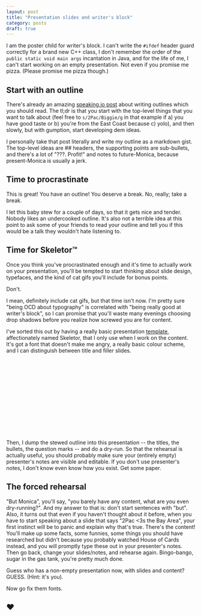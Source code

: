 ```yaml
---
layout: post
title: "Presentation slides and writer's block"
category: posts
draft: true
---
```

I am the poster child for writer's block. I can't write the `#ifdef` header guard correctly for a brand new C++ class, I don't remember the order of the `public static void main args` incantation in Java, and for the life of me, I can't start working on an empty presentation. Not even if you promise me pizza. (Please promise me pizza though.)

## Start with an outline
There's already an amazing [speaking.io post](http://speaking.io/plan/an-outline/) about writing outlines which you should read. The tl;dr is that you start with the top-level things that you want to talk about (feel free to `s/2Pac/Biggie/g` in that example if a) you have good taste or b) you're from the East Coast because c) yolo), and then slowly, but with gumption, start developing dem ideas.

I personally take that post literally and write my outline as a markdown gist. The top-level ideas are ## headers, the supporting points are sub-bullets, and there's a lot of "???. Profit!" and notes to future-Monica, because present-Monica is usually a jerk.

## Time to procrastinate
This is great! You have an outline! You deserve a break. No, really; take a break.

I let this baby stew for a couple of days, so that it gets nice and tender. Nobody likes an undercooked outline. It's also not a terrible idea at this point to ask some of your friends to read your outline and tell you if this would be a talk they wouldn't hate listening to.

## Time for Skeletor™
Once you think you've procrastinated enough and it's time to actually work on your presentation, you'll be tempted to start thinking about slide design, typefaces, and the kind of cat gifs you'll include for bonus points.

Don't.

I mean, definitely include cat gifs, but that time isn't now. I'm pretty sure "being OCD about typography" is correlated with "being really good at writer's block", so I can promise that you'll waste many evenings choosing drop shadows before you realize how screwed you are for content.

I've sorted this out by having a really basic presentation [template](/includes/skeletor.pdf), affectionately named Skeletor, that I only use when I work on the content. It's got a font that doesn't make me angry, a really basic colour scheme, and I can distinguish between title and filler slides.

<div style="height:200px;"><script async class="speakerdeck-embed" data-id="37416630a2e901311a744eb53c3a6292" data-ratio="1.33333333333333" src="//speakerdeck.com/assets/embed.js"></script></div>

Then, I dump the stewed outline into this presentation -- the titles, the bullets, the question marks -- and do a dry-run. So that the rehearsal is actually useful, you should probably make sure your (entirely empty) presenter's notes are visible and editable. If you don't use presenter's notes, I don't know even know how you exist. Get some paper.

## The forced rehearsal
"But Monica", you'll say, "you barely have any content, what are you even dry-running?". And my answer to that is: don't start sentences with "but". Also, it turns out that even if you haven't thought about it before, when you have to start speaking about a slide that says "2Pac <3s the Bay Area", your first instinct will be to panic and explain why that's true. There's the content! You'll make up some facts, some funnies, some things you should have researched but didn't because you probably watched House of Cards instead, and you will promptly type these out in your presenter's notes. Then go back, change your slides/notes, and rehearse again. Bingo-bango, sugar in the gas tank, you're pretty much done.

Guess who has a non-empty presentation now, with slides and content? GUESS. (Hint: it's you).

Now go fix them fonts.

## ❤︎

